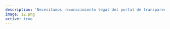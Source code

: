 ```yaml
---
description: 'Necesitamos reconocimiento legal del portal de transparencia. Vía @Ciudadanoi #AgendaTransparencia http://agendatransparencia.cl http://ow.ly/i/azmWY'
image: 12.png
active: true
---
```

